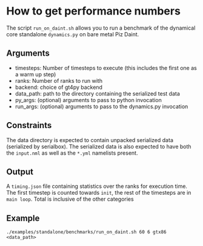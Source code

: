 # How to get performance numbers

The script `run_on_daint.sh` allows you to run a benchmark of the dynamical core standalone
`dynamics.py` on bare metal Piz Daint.

## Arguments

-   timesteps: Number of timesteps to execute (this includes the first one as a warm up step)
-   ranks: Number of ranks to run with
-   backend: choice of gt4py backend
-   data\_path: path to the directory containing the serialized test data
-   py\_args: (optional) arguments to pass to python invocation
-   run\_args: (optional) arguments to pass to the dynamics.py invocation

## Constraints

The data directory is expected to contain unpacked serialized data (serialized by serialbox).
The serialized data is also expected to have both the `input.nml` as well as the `*.yml` namelists present.

## Output

A `timing.json` file containing statistics over the ranks for execution time.
The first timestep is counted towards `init`, the rest of the timesteps are in `main loop`.
Total is inclusive of the other categories

## Example

`./examples/standalone/benchmarks/run_on_daint.sh 60 6 gtx86 <data_path>`
